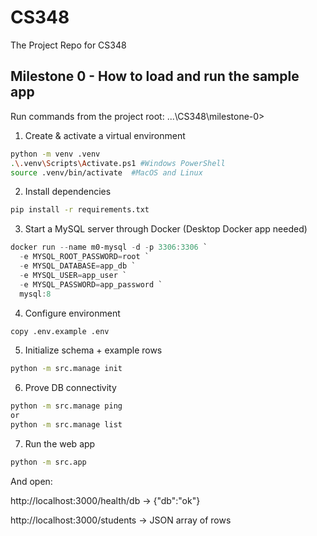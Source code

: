 # CS348
The Project Repo for CS348

## Milestone 0 - How to load and run the sample app

Run commands from the project root: ...\CS348\milestone-0>

1) Create & activate a virtual environment
```bash
python -m venv .venv
.\.venv\Scripts\Activate.ps1 #Windows PowerShell
source .venv/bin/activate  #MacOS and Linux
```

2) Install dependencies
```bash
pip install -r requirements.txt
```

3) Start a MySQL server through Docker (Desktop Docker app needed)

```powershell
docker run --name m0-mysql -d -p 3306:3306 `
  -e MYSQL_ROOT_PASSWORD=root `
  -e MYSQL_DATABASE=app_db `
  -e MYSQL_USER=app_user `
  -e MYSQL_PASSWORD=app_password `
  mysql:8
```

4) Configure environment
```bash
copy .env.example .env
```

5) Initialize schema + example rows
```bash
python -m src.manage init
```

6) Prove DB connectivity 
```bash
python -m src.manage ping
or
python -m src.manage list
```

7) Run the web app
```bash
python -m src.app
```

And open:

http://localhost:3000/health/db
 → {"db":"ok"}

http://localhost:3000/students
 → JSON array of rows

